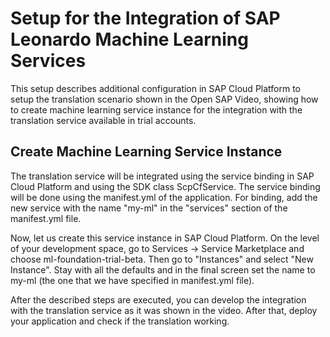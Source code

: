 # Setup for the Integration of SAP Leonardo Machine Learning Services
This setup describes additional configuration in SAP Cloud Platform to setup the translation scenario shown in the Open SAP Video, showing how to create machine learning service instance for the integration with the translation service available in trial accounts. 

## Create Machine Learning Service Instance
The translation service will be integrated using the service binding in SAP Cloud Platform and using the SDK class ScpCfService.
The service binding will be done using the manifest.yml of the application. For binding, add the new service with the name "my-ml" in the "services" section of the manifest.yml file.

Now, let us create this service instance in SAP Cloud Platform. On the level of your development space, go to Services -> Service Marketplace and choose ml-foundation-trial-beta. Then go to "Instances" and select "New Instance". Stay with all the defaults and in the final screen set the name to my-ml (the one that we have specified in manifest.yml file).

After the described steps are executed, you can develop the integration with the translation service as it was shown in the video. After that, deploy your application and check if the translation working. 
